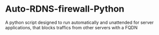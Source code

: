 # Auto-RDNS-firewall-Python
A python script designed to run automatically and unattended for server applications, that blocks traffics from other servers with a FQDN
